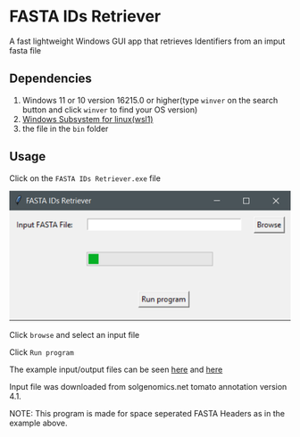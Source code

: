 # FASTA IDs Retriever

A fast lightweight Windows GUI app that retrieves Identifiers from an imput fasta file

## Dependencies

1. Windows 11 or 10 version 16215.0 or higher(type `winver` on the search button and click `winver` to find your OS version)
2. [Windows Subsystem for linux(wsl1)](INSTALL.md)
3. the file in the `bin` folder

## Usage 

Click on the `FASTA IDs Retriever.exe` file

![](img/1.png)

Click `browse` and select an input file

Click `Run program`

The example input/output files can be seen [here](data/ITAG4.1_proteins.fasta)  and [here](data/ITAG4.1_proteins_ids.txt)

Input file was downloaded from solgenomics.net tomato annotation version 4.1.

NOTE: This program is made for space seperated FASTA Headers as in the example above. 